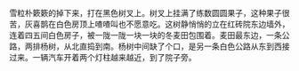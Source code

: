雪粒朴簌簌的掉下来，打在黑色树叉上。树叉上挂满了练数圆圆果子，这种果子很苦，灰喜鹊在白色房顶上喳喳叫也不愿意吃。这树静悄悄的立在红砖院东边墙外，连着四五间白色房子，被一陇一陇一块一块的冬麦田包围着。麦田最东边，一条公路，两排杨树，从北直捣到南。杨树中间缺了个口，是另一条白色公路从东到西接过来。一辆汽车开着两个灯柱越来越近，到了院子旁。
